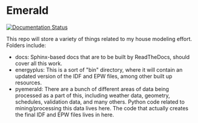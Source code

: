 # Emerald

[![Documentation Status](https://readthedocs.org/projects/emeraldmodeling/badge/?version=master)](https://emeraldmodeling.readthedocs.io/en/master/?badge=master)

This repo will store a variety of things related to my house modeling effort.  Folders include:
- docs: Sphinx-based docs that are to be built by ReadTheDocs, should cover all this work.
- energyplus: This is a sort of "bin" directory, where it will contain an updated version of the IDF and EPW files, among other built up resources.
- pyemerald: There are a bunch of different areas of data being processed as a part of this, including weather data, geometry, schedules, validation data, and many others.  Python code related to mining/processing this data lives here.  The code that actually creates the final IDF and EPW files lives in here.
